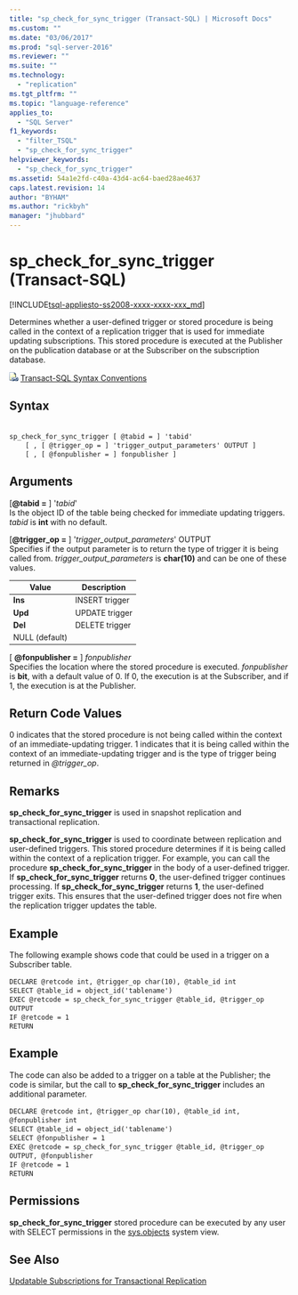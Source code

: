 ```yaml
---
title: "sp_check_for_sync_trigger (Transact-SQL) | Microsoft Docs"
ms.custom: ""
ms.date: "03/06/2017"
ms.prod: "sql-server-2016"
ms.reviewer: ""
ms.suite: ""
ms.technology: 
  - "replication"
ms.tgt_pltfrm: ""
ms.topic: "language-reference"
applies_to: 
  - "SQL Server"
f1_keywords: 
  - "filter_TSQL"
  - "sp_check_for_sync_trigger"
helpviewer_keywords: 
  - "sp_check_for_sync_trigger"
ms.assetid: 54a1e2fd-c40a-43d4-ac64-baed28ae4637
caps.latest.revision: 14
author: "BYHAM"
ms.author: "rickbyh"
manager: "jhubbard"
---
```

# sp_check_for_sync_trigger (Transact-SQL)
[!INCLUDE[tsql-appliesto-ss2008-xxxx-xxxx-xxx_md](../../includes/tsql-appliesto-ss2008-xxxx-xxxx-xxx-md.md)]

  Determines whether a user-defined trigger or stored procedure is being called in the context of a replication trigger that is used for immediate updating subscriptions. This stored procedure is executed at the Publisher on the publication database or at the Subscriber on the subscription database.  
  
 ![Topic link icon](../../database-engine/configure-windows/media/topic-link.gif "Topic link icon") [Transact-SQL Syntax Conventions](../../t-sql/language-elements/transact-sql-syntax-conventions-transact-sql.md)  
  
## Syntax  
  
```  
  
sp_check_for_sync_trigger [ @tabid = ] 'tabid'   
    [ , [ @trigger_op = ] 'trigger_output_parameters' OUTPUT ]  
    [ , [ @fonpublisher = ] fonpublisher ]  
```  
  
## Arguments  
 [**@tabid =** ] '*tabid*'  
 Is the object ID of the table being checked for immediate updating triggers. *tabid* is **int** with no default.  
  
 [**@trigger_op =** ] '*trigger_output_parameters*' OUTPUT  
 Specifies if the output parameter is to return the type of trigger it is being called from. *trigger_output_parameters* is **char(10)** and can be one of these values.  
  
|Value|Description|  
|-----------|-----------------|  
|**Ins**|INSERT trigger|  
|**Upd**|UPDATE trigger|  
|**Del**|DELETE trigger|  
|NULL (default)||  
  
 [ **@fonpublisher =** ] *fonpublisher*  
 Specifies the location where the stored procedure is executed. *fonpublisher* is **bit**, with a default value of 0. If 0, the execution is at the Subscriber, and if 1, the execution is at the Publisher.  
  
## Return Code Values  
 0 indicates that the stored procedure is not being called within the context of an immediate-updating trigger. 1 indicates that it is being called within the context of an immediate-updating trigger and is the type of trigger being returned in *@trigger_op*.  
  
## Remarks  
 **sp_check_for_sync_trigger** is used in snapshot replication and transactional replication.  
  
 **sp_check_for_sync_trigger** is used to coordinate between replication and user-defined triggers. This stored procedure determines if it is being called within the context of a replication trigger. For example, you can call the procedure **sp_check_for_sync_trigger** in the body of a user-defined trigger. If **sp_check_for_sync_trigger** returns **0**, the user-defined trigger continues processing. If **sp_check_for_sync_trigger** returns **1**, the user-defined trigger exits. This ensures that the user-defined trigger does not fire when the replication trigger updates the table.  
  
## Example  
 The following example shows code that could be used in a trigger on a Subscriber table.  
  
```  
DECLARE @retcode int, @trigger_op char(10), @table_id int  
SELECT @table_id = object_id('tablename')  
EXEC @retcode = sp_check_for_sync_trigger @table_id, @trigger_op OUTPUT  
IF @retcode = 1  
RETURN  
```  
  
## Example  
 The code can also be added to a trigger on a table at the Publisher; the code is similar, but the call to **sp_check_for_sync_trigger** includes an additional parameter.  
  
```  
DECLARE @retcode int, @trigger_op char(10), @table_id int, @fonpublisher int  
SELECT @table_id = object_id('tablename')  
SELECT @fonpublisher = 1  
EXEC @retcode = sp_check_for_sync_trigger @table_id, @trigger_op OUTPUT, @fonpublisher  
IF @retcode = 1  
RETURN  
```  
  
## Permissions  
 **sp_check_for_sync_trigger** stored procedure can be executed by any user with SELECT permissions in the [sys.objects](../../relational-databases/system-catalog-views/sys-objects-transact-sql.md) system view.  
  
## See Also  
 [Updatable Subscriptions for Transactional Replication](../../relational-databases/replication/transactional/updatable-subscriptions-for-transactional-replication.md)  
  
  